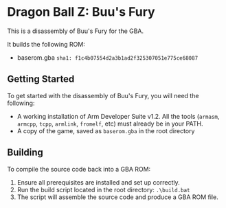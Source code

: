# Dragon Ball Z: Buu's Fury

This is a disassembly of Buu's Fury for the GBA.

It builds the following ROM:
* baserom.gba `sha1: f1c4b07554d2a3b1ad2f325307051e775ce68087`

## Getting Started

To get started with the disassembly of Buu's Fury, you will need the following:

- A working installation of Arm Developer Suite v1.2. All the tools (`armasm`, `armcpp`, `tcpp`, `armlink`, `fromelf`, etc) must already be in your PATH.
- A copy of the game, saved as `baserom.gba` in the root directory

## Building

To compile the source code back into a GBA ROM:

1. Ensure all prerequisites are installed and set up correctly.
2. Run the build script located in the root directory: `.\build.bat`
3. The script will assemble the source code and produce a GBA ROM file.